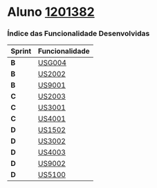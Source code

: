 Aluno [1201382](./)
===============================


### Índice das Funcionalidade Desenvolvidas ###


| Sprint | Funcionalidade     |
|--------|--------------------|
| **B**  | [USG004](USG004) |
| **B**  | [US2002](US2002) |
| **B**  | [US9001](US9001) |
| **C**  | [US2003](US2003) |
| **C**  | [US3001](US3001) |
| **C**  | [US4001](US4001) |
| **D**  | [US1502](US1502) |
| **D**  | [US3002](US3002) |
| **D**  | [US4003](US4003) |
| **D**  | [US9002](US9002) |
| **D**  | [US5100](US5100) |